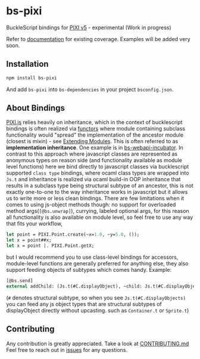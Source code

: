 # bs-pixi
BuckleScript bindings for [PIXI v5](https://github.com/pixijs) - experimental (Work in progress)

Refer to [documentation](https://ambientlight.github.io/bs-pixi) for existing coverage.
Examples will be added very soon.

## Installation

```bash
npm install bs-pixi
```

And add `bs-pixi` into `bs-dependencies` in your project `bsconfig.json`.

## About Bindings

[PIXI.js](https://github.com/pixijs) relies heavily on inheritance, which in the context of bucklescript bindings is often realized via [functors](https://reasonml.github.io/docs/en/module#module-functions-functors) where module containing subclass functionality would "spread" the implementation of the ancestor module (closest is mixin) - see [Extending Modules](https://reasonml.github.io/docs/en/module#extending-modules). This is often referred to as **implementation inheritance**. One example is in [bs-webapi-incubator](https://github.com/reasonml-community/bs-webapi-incubator#implementation-inheritance). In contrast to this approach where javascript classes are represented as anonymous types on reason side (and functionality available as module level functions) here we bind directly to javascript classes via bucklescript supported `class type` bindings, where ocaml class types are wrapped into `Js.t` and inheritance is realized via ocaml build-in OOP inheritance that results in a subclass type being structural subtype of an ancestor, this is not exactly one-to-one to the way inheritance works in javascript but it allows us to write more or less clean bindings. There are few limitations when it comes to using js-object methods though: no support for overloaded method args(`[@bs.unwrap]`), currying, labeled optional args, for this reason all functionality is also available on module level, so feel free to use any way that fits your workflow, 

```ocaml
let point = PIXI.Point.create(~x=1.0, ~y=5.0, ());
let x = point##x;
let x = point |. PIXI.Point.getX;
```

but I would recommend you to use class-level bindings for accessors, module-level functions are generally preferred for anything else, they also support feeding objects of subtypes which comes handy. 
Example:

```ocaml
[@bs.send]
external addChild: (Js.t(#C.displayObject), ~child: Js.t(#C.displayObject as 'a)) => Js.t('a) = "addChild";
```

(`#` denotes structural subtype, so when you see `Js.t(#C.displayObjects)` you can feed any js object types that are structural subtypes of displayObject directly without upcasting. such as `Container.t` or `Sprite.t`)

## Contributing

Any contribution is greatly appreciated. Take a look at [CONTRIBUTING.md](https://github.com/ambientlight/bs-pixi/blob/master/CONTRIBUTING.md) Feel free to reach out in [issues](https://github.com/ambientlight/bs-pixi/issues) for any questions.
